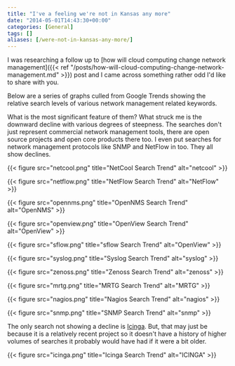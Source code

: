 ```yaml
---
title: "I've a feeling we're not in Kansas any more"
date: "2014-05-01T14:43:30+00:00"
categories: [General]
tags: []
aliases: [/were-not-in-kansas-any-more/]
---
```


I was researching a follow up to [how will cloud computing change network management]({{< ref "/posts/how-will-cloud-computing-change-network-management.md" >}}) post and I came across something rather odd I'd like to share with you.

Below are a series of graphs culled from Google Trends showing the relative search levels of various network management related keywords.

What is the most significant feature of them? What struck me is the downward decline with various degrees of steepness. The searches don't just represent commercial network management tools, there are open source projects and open core products there too. I even put searches for network management protocols like SNMP and NetFlow in too. They all show declines.

{{< figure src="netcool.png" title="NetCool Search Trend" alt="netcool" >}}

{{< figure src="netflow.png" title="NetFlow Search Trend" alt="NetFlow" >}}

{{< figure src="opennms.png" title="OpenNMS Search Trend" alt="OpenNMS" >}}

{{< figure src="openview.png" title="OpenView Search Trend" alt="OpenView" >}}

{{< figure src="sflow.png" title="sflow Search Trend" alt="OpenView" >}}

{{< figure src="syslog.png" title="Syslog Search Trend" alt="syslog" >}}

{{< figure src="zenoss.png" title="Zenoss Search Trend" alt="zenoss" >}}

{{< figure src="mrtg.png" title="MRTG Search Trend" alt="MRTG" >}}

{{< figure src="nagios.png" title="Nagios Search Trend" alt="nagios" >}}

{{< figure src="snmp.png" title="SNMP Search Trend" alt="snmp" >}}

The only search not showing a decline is [Icinga](http://www.icinga.org/). But, that may just be because it is a relatively recent project so it doesn't have a history of higher volumes of searches it probably would have had if it were a bit older.

{{< figure src="icinga.png" title="Icinga Search Trend" alt="ICINGA" >}}

